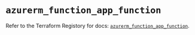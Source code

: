 # `azurerm_function_app_function`

Refer to the Terraform Registory for docs: [`azurerm_function_app_function`](https://www.terraform.io/docs/providers/azurerm/r/function_app_function).
